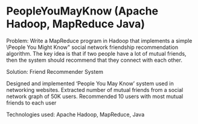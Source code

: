 # PeopleYouMayKnow (Apache Hadoop, MapReduce Java)

Problem:
Write a MapReduce program in Hadoop that implements a simple \People You Might Know" social network friendship recommendation algorithm. The key idea is that if two people have a lot of mutual friends, then the system should recommend that they connect with each other.

Solution:
Friend Recommender System

Designed and implemented ‘People You May Know’ system used in networking websites. Extracted number of mutual friends from a social network graph of 50K users. Recommended 10 users with most mutual friends to each user

Technologies used: Apache Hadoop, MapReduce, Java
